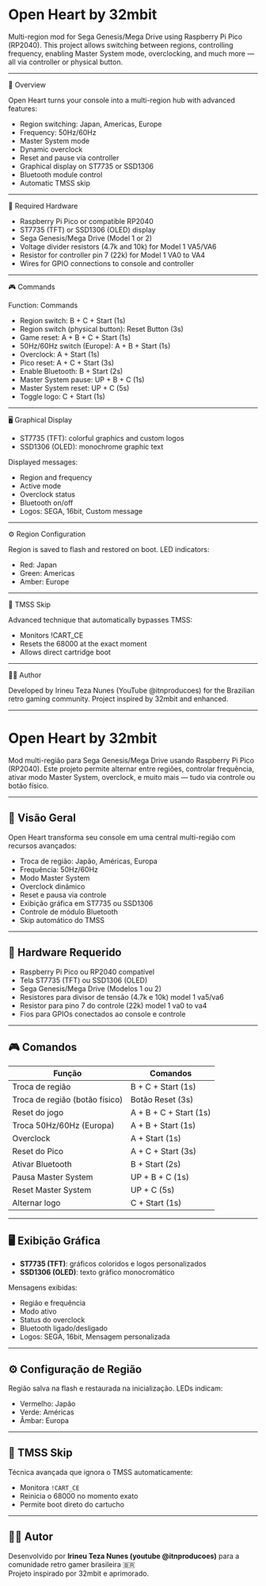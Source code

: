 # Open Heart by 32mbit

Multi-region mod for Sega Genesis/Mega Drive using Raspberry Pi Pico (RP2040). This project allows switching between regions, controlling frequency, enabling Master System mode, overclocking, and much more — all via controller or physical button.

---

🧩 Overview

Open Heart turns your console into a multi-region hub with advanced features:

- Region switching: Japan, Americas, Europe
- Frequency: 50Hz/60Hz
- Master System mode
- Dynamic overclock
- Reset and pause via controller
- Graphical display on ST7735 or SSD1306
- Bluetooth module control
- Automatic TMSS skip

---

🔌 Required Hardware

- Raspberry Pi Pico or compatible RP2040
- ST7735 (TFT) or SSD1306 (OLED) display
- Sega Genesis/Mega Drive (Model 1 or 2)
- Voltage divider resistors (4.7k and 10k) for Model 1 VA5/VA6
- Resistor for controller pin 7 (22k) for Model 1 VA0 to VA4
- Wires for GPIO connections to console and controller

---

🎮 Commands

Function: Commands
- Region switch:
  B + C + Start (1s)
- Region switch (physical button):
  Reset Button (3s)
- Game reset:
  A + B + C + Start (1s)
- 50Hz/60Hz switch (Europe):
  A + B + Start (1s)
- Overclock:
  A + Start (1s)
- Pico reset:
  A + C + Start (3s)
- Enable Bluetooth:
  B + Start (2s)
- Master System pause:
  UP + B + C (1s)
- Master System reset:
  UP + C (5s)
- Toggle logo:
  C + Start (1s)

---

🖥️ Graphical Display

- ST7735 (TFT): colorful graphics and custom logos
- SSD1306 (OLED): monochrome graphic text

Displayed messages:

- Region and frequency
- Active mode
- Overclock status
- Bluetooth on/off
- Logos: SEGA, 16bit, Custom message

---

⚙️ Region Configuration

Region is saved to flash and restored on boot. LED indicators:

- Red: Japan
- Green: Americas
- Amber: Europe

---

🚀 TMSS Skip

Advanced technique that automatically bypasses TMSS:

- Monitors !CART_CE
- Resets the 68000 at the exact moment
- Allows direct cartridge boot

---

🧑‍💻 Author

Developed by Irineu Teza Nunes (YouTube @itnproducoes) for the Brazilian retro gaming community.
Project inspired by 32mbit and enhanced.


---


# Open Heart by 32mbit

Mod multi-região para Sega Genesis/Mega Drive usando Raspberry Pi Pico (RP2040). Este projeto permite alternar entre regiões, controlar frequência, ativar modo Master System, overclock, e muito mais — tudo via controle ou botão físico.

---

## 🧩 Visão Geral

Open Heart transforma seu console em uma central multi-região com recursos avançados:

- Troca de região: Japão, Américas, Europa
- Frequência: 50Hz/60Hz
- Modo Master System
- Overclock dinâmico
- Reset e pausa via controle
- Exibição gráfica em ST7735 ou SSD1306
- Controle de módulo Bluetooth
- Skip automático do TMSS

---

## 🔌 Hardware Requerido

- Raspberry Pi Pico ou RP2040 compatível
- Tela ST7735 (TFT) ou SSD1306 (OLED)
- Sega Genesis/Mega Drive (Modelos 1 ou 2)
- Resistores para divisor de tensão (4.7k e 10k) model 1 va5/va6
- Resistor para pino 7 do controle (22k) model 1 va0 to va4
- Fios para GPIOs conectados ao console e controle

---

## 🎮 Comandos

| Função                       | Comandos                             |
|------------------------------|--------------------------------------|
| Troca de região              | B + C + Start (1s)                   |
| Troca de região (botão físico) | Botão Reset (3s)                   |
| Reset do jogo                | A + B + C + Start (1s)               |
| Troca 50Hz/60Hz (Europa)     | A + B + Start (1s)                   |
| Overclock                    | A + Start (1s)                       |
| Reset do Pico                | A + C + Start (3s)                   |
| Ativar Bluetooth             | B + Start (2s)                       |
| Pausa Master System          | UP + B + C (1s)                      |
| Reset Master System          | UP + C (5s)                          |
| Alternar logo                | C + Start (1s)                       |

---

## 🖥️ Exibição Gráfica

- **ST7735 (TFT)**: gráficos coloridos e logos personalizados
- **SSD1306 (OLED)**: texto gráfico monocromático

Mensagens exibidas:

- Região e frequência
- Modo ativo
- Status do overclock
- Bluetooth ligado/desligado
- Logos: SEGA, 16bit, Mensagem personalizada

---

## ⚙️ Configuração de Região

Região salva na flash e restaurada na inicialização. LEDs indicam:

- Vermelho: Japão
- Verde: Américas
- Âmbar: Europa

---

## 🚀 TMSS Skip

Técnica avançada que ignora o TMSS automaticamente:

- Monitora `!CART_CE`
- Reinicia o 68000 no momento exato
- Permite boot direto do cartucho

---

## 🧑‍💻 Autor

Desenvolvido por **Irineu Teza Nunes (youtube @itnproducoes)** para a comunidade retro gamer brasileira 🇧🇷  
Projeto inspirado por 32mbit e aprimorado.



